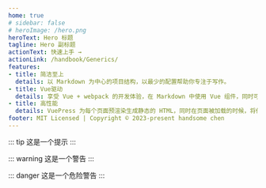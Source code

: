 ```yaml
---
home: true
# sidebar: false
# heroImage: /hero.png
heroText: Hero 标题
tagline: Hero 副标题
actionText: 快速上手 →
actionLink: /handbook/Generics/
features:
- title: 简洁至上
  details: 以 Markdown 为中心的项目结构，以最少的配置帮助你专注于写作。
- title: Vue驱动
  details: 享受 Vue + webpack 的开发体验，在 Markdown 中使用 Vue 组件，同时可以使用 Vue 来开发自定义主题。
- title: 高性能
  details: VuePress 为每个页面预渲染生成静态的 HTML，同时在页面被加载的时候，将作为 SPA 运行。
footer: MIT Licensed | Copyright © 2023-present handsome chen
---
```


<NiceButton label="测试"></NiceButton>

::: tip
这是一个提示
:::

::: warning
这是一个警告
:::

::: danger
这是一个危险警告
:::